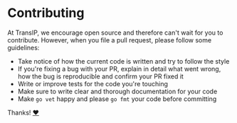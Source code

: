 # Contributing

At TransIP, we encourage open source and therefore can't wait for you to contribute. However, when you file a pull request, please follow some guidelines:

* Take notice of how the current code is written and try to follow the style
* If you're fixing a bug with your PR, explain in detail what went wrong, how the bug is reproducible and confirm your PR fixed it
* Write or improve tests for the code you're touching
* Make sure to write clear and thorough documentation for your code
* Make `go vet` happy and please `go fmt` your code before committing

Thanks! [:heart:](https://transip.nl/jobs/)
